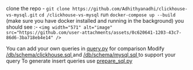 clone the repo - `git clone https://github.com/Adhithyanadhi/clickhouse-vs-mysql.git`
`cd /clickhouse-vs-mysql`
run `docker-compose up --build` (make sure you have docker installed and running in the background)
you should see :-
`<img width="571" alt="image" src="https://github.com/user-attachments/assets/0c620641-1203-43c7-86d6-3ba718eb4e14" />`

You can add your own queries in [query.py]() for comparison
Modify[ /db/schema/clickhouse.sql ]()and [/db/schema/mysql.sql ]()to support your query
To generate insert queries use [prepare_sql.py](./prepare_sql.py)
